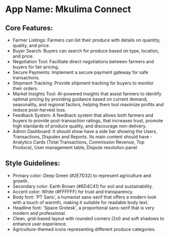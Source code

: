 # **App Name**: Mkulima Connect

## Core Features:

- Farmer Listings: Farmers can list their produce with details on quantity, quality, and price.
- Buyer Search: Buyers can search for produce based on type, location, and price.
- Negotiation Tool: Facilitate direct negotiations between farmers and buyers for fair pricing.
- Secure Payments: Implement a secure payment gateway for safe transactions.
- Shipment Tracking: Provide shipment tracking for buyers to monitor their orders.
- Market Insights Tool: AI-powered insights that assist farmers to identify optimal pricing by providing guidance based on current demand, seasonality, and regional factors, helping them tool maximize profits and reduce post-harvest loss.
- Feedback System: A feedback system that allows both farmers and buyers to provide post-transaction ratings, that increases trust, promote high standards of produce quality, and discourage non-delivery.
- Admin Dashboard: It should show have a side bar showing the Users, Transactions, Disputes and Reports. Its main content should have - Analytics Cards (Total Transactions, Commission Revenue, Top Produce), User management table, Dispute resolution panel

## Style Guidelines:

- Primary color: Deep Green (#2E7D32) to represent agriculture and growth.
- Secondary color: Earth Brown (#6D4C41) for soil and sustainability.
- Accent color: White (#FFFFFF) for trust and transparency.
- Body font: 'PT Sans', a humanist sans-serif that offers a modern look with a touch of warmth, making it suitable for readable body text.
- Headline font: 'Space Grotesk', a proportional sans-serif that is very modern and professional.
- Clean, grid-based layout with rounded corners (2xl) and soft shadows to enhance user experience.
- Agriculture-themed icons representing different produce categories.
